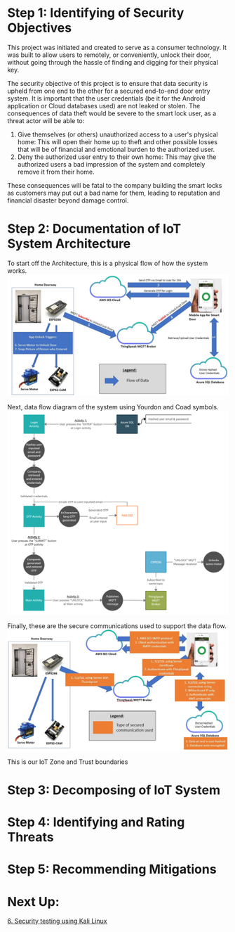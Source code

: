 # Step 1: Identifying of Security Objectives
This project was initiated and created  to serve as a consumer technology. It was built to 
allow users to remotely, or conveniently, unlock their door, without going through the hassle of finding
and digging for their physical key. </br>

The security objective of this project is to ensure that data security is upheld from one end to the other for
a secured end-to-end door entry system. It is important that the user credentials (be it for the Android application or Cloud databases
used) are not leaked or stolen. The consequences of data theft would be severe to the smart lock user, as a threat actor will be able to:

1. Give themselves (or others) unauthorized access to a user's physical home: This will open their home up to theft and other possible losses that
will be of financial and emotional burden to the authorized user.
2. Deny the authorized user entry to their own home: This may give the authorized users a bad impression of the system and completely remove it from their home.

These consequences will be fatal to the company building the smart locks as customers may put out a bad name for them, leading to reputation and financial disaster
beyond damage control.

# Step 2: Documentation of IoT System Architecture
To start off the Architecture, this is a physical flow of how the system works.
![Physical system architecture](Img/DFD_systemPhysicalDFD.JPG)

Next, data flow diagram of the system using Yourdon and Coad symbols.
![Data flow diagram](Img/DFD_DataFlow.jpg)

Finally, these are the secure communications used to support the data flow.
![Cyber flow diagram](Img/DFD_systemCyberDFD.JPG)

This is our IoT Zone and Trust boundaries
<Zone and Trust here>

# Step 3: Decomposing of IoT System
<Created ppt flows here>

# Step 4: Identifying and Rating Threats

# Step 5: Recommending Mitigations

# Next Up:
<a href="/5. Security Testing/6_Security_testing.md">6. Security testing using Kali Linux</a>
